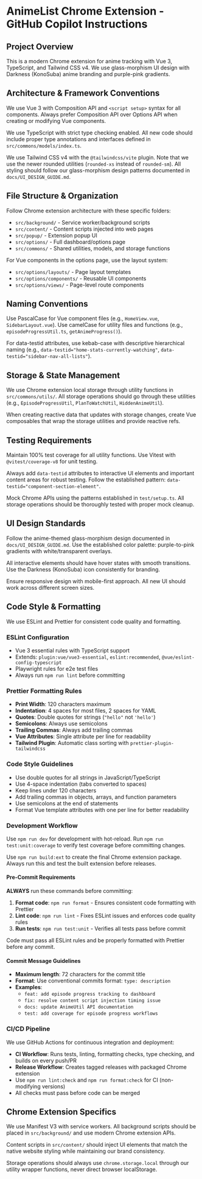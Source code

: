 # AnimeList Chrome Extension - GitHub Copilot Instructions

## Project Overview

This is a modern Chrome extension for anime tracking with Vue 3, TypeScript, and Tailwind CSS v4. We use glass-morphism UI design with Darkness (KonoSuba) anime branding and purple-pink gradients.

## Architecture & Framework Conventions

We use Vue 3 with Composition API and `<script setup>` syntax for all components. Always prefer Composition API over Options API when creating or modifying Vue components.

We use TypeScript with strict type checking enabled. All new code should include proper type annotations and interfaces defined in `src/commons/models/index.ts`.

We use Tailwind CSS v4 with the `@tailwindcss/vite` plugin. Note that we use the newer rounded utilities (`rounded-xs` instead of `rounded-sm`). All styling should follow our glass-morphism design patterns documented in `docs/UI_DESIGN_GUIDE.md`.

## File Structure & Organization

Follow Chrome extension architecture with these specific folders:

- `src/background/` - Service worker/background scripts
- `src/content/` - Content scripts injected into web pages
- `src/popup/` - Extension popup UI
- `src/options/` - Full dashboard/options page
- `src/commons/` - Shared utilities, models, and storage functions

For Vue components in the options page, use the layout system:

- `src/options/layouts/` - Page layout templates
- `src/options/components/` - Reusable UI components
- `src/options/views/` - Page-level route components

## Naming Conventions

Use PascalCase for Vue component files (e.g., `HomeView.vue`, `SidebarLayout.vue`). Use camelCase for utility files and functions (e.g., `episodeProgressUtil.ts`, `getAnimeProgress()`).

For data-testid attributes, use kebab-case with descriptive hierarchical naming (e.g., `data-testid="home-stats-currently-watching"`, `data-testid="sidebar-nav-all-lists"`).

## Storage & State Management

We use Chrome extension local storage through utility functions in `src/commons/utils/`. All storage operations should go through these utilities (e.g., `EpisodeProgressUtil`, `PlanToWatchUtil`, `HiddenAnimeUtil`).

When creating reactive data that updates with storage changes, create Vue composables that wrap the storage utilities and provide reactive refs.

## Testing Requirements

Maintain 100% test coverage for all utility functions. Use Vitest with `@vitest/coverage-v8` for unit testing.

Always add `data-testid` attributes to interactive UI elements and important content areas for robust testing. Follow the established pattern: `data-testid="component-section-element"`.

Mock Chrome APIs using the patterns established in `test/setup.ts`. All storage operations should be thoroughly tested with proper mock cleanup.

## UI Design Standards

Follow the anime-themed glass-morphism design documented in `docs/UI_DESIGN_GUIDE.md`. Use the established color palette: purple-to-pink gradients with white/transparent overlays.

All interactive elements should have hover states with smooth transitions. Use the Darkness (KonoSuba) icon consistently for branding.

Ensure responsive design with mobile-first approach. All new UI should work across different screen sizes.

## Code Style & Formatting

We use ESLint and Prettier for consistent code quality and formatting.

### ESLint Configuration

- Vue 3 essential rules with TypeScript support
- Extends: `plugin:vue/vue3-essential`, `eslint:recommended`, `@vue/eslint-config-typescript`
- Playwright rules for e2e test files
- Always run `npm run lint` before committing

### Prettier Formatting Rules

- **Print Width**: 120 characters maximum
- **Indentation**: 4 spaces for most files, 2 spaces for YAML
- **Quotes**: Double quotes for strings (`"hello"` not `'hello'`)
- **Semicolons**: Always use semicolons
- **Trailing Commas**: Always add trailing commas
- **Vue Attributes**: Single attribute per line for readability
- **Tailwind Plugin**: Automatic class sorting with `prettier-plugin-tailwindcss`

### Code Style Guidelines

- Use double quotes for all strings in JavaScript/TypeScript
- Use 4-space indentation (tabs converted to spaces)
- Keep lines under 120 characters
- Add trailing commas in objects, arrays, and function parameters
- Use semicolons at the end of statements
- Format Vue template attributes with one per line for better readability

### Development Workflow

Use `npm run dev` for development with hot-reload. Run `npm run test:unit:coverage` to verify test coverage before committing changes.

Use `npm run build:ext` to create the final Chrome extension package. Always run this and test the built extension before releases.

#### Pre-Commit Requirements

**ALWAYS** run these commands before committing:

1. **Format code**: `npm run format` - Ensures consistent code formatting with Prettier
2. **Lint code**: `npm run lint` - Fixes ESLint issues and enforces code quality rules
3. **Run tests**: `npm run test:unit` - Verifies all tests pass before commit

Code must pass all ESLint rules and be properly formatted with Prettier before any commit.

#### Commit Message Guidelines

- **Maximum length**: 72 characters for the commit title
- **Format**: Use conventional commits format: `type: description`
- **Examples**:
    - `feat: add episode progress tracking to dashboard`
    - `fix: resolve content script injection timing issue`
    - `docs: update AnimeUtil API documentation`
    - `test: add coverage for episode progress workflows`

### CI/CD Pipeline

We use GitHub Actions for continuous integration and deployment:

- **CI Workflow**: Runs tests, linting, formatting checks, type checking, and builds on every push/PR
- **Release Workflow**: Creates tagged releases with packaged Chrome extension
- Use `npm run lint:check` and `npm run format:check` for CI (non-modifying versions)
- All checks must pass before code can be merged

## Chrome Extension Specifics

We use Manifest V3 with service workers. All background scripts should be placed in `src/background/` and use modern Chrome extension APIs.

Content scripts in `src/content/` should inject UI elements that match the native website styling while maintaining our brand consistency.

Storage operations should always use `chrome.storage.local` through our utility wrapper functions, never direct browser localStorage.
